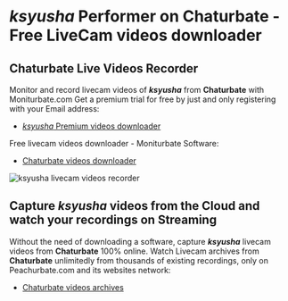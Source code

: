 # _ksyusha_ Performer on Chaturbate - Free LiveCam videos downloader

## Chaturbate Live Videos Recorder

Monitor and record livecam videos of **_ksyusha_** from **Chaturbate** with Moniturbate.com
Get a premium trial for free by just and only registering with your Email address:
* [_ksyusha_ Premium videos downloader](https://moniturbate.com/request-demo-licence-key.html)

Free livecam videos downloader - Moniturbate Software:
* [Chaturbate videos downloader](https://moniturbate.com/moniturbate-download-software.html)

![_ksyusha_ livecam videos recorder](https://peachurnet.com/templates/moniturbate-software.png)


## Capture _ksyusha_ videos from the Cloud and watch your recordings on Streaming

Without the need of downloading a software, capture **_ksyusha_** livecam videos from **Chaturbate** 100% online.
Watch Livecam archives from **Chaturbate** unlimitedly from thousands of existing recordings, only on Peachurbate.com and its websites network:
* [Chaturbate videos archives](https://peachurnet.com/)